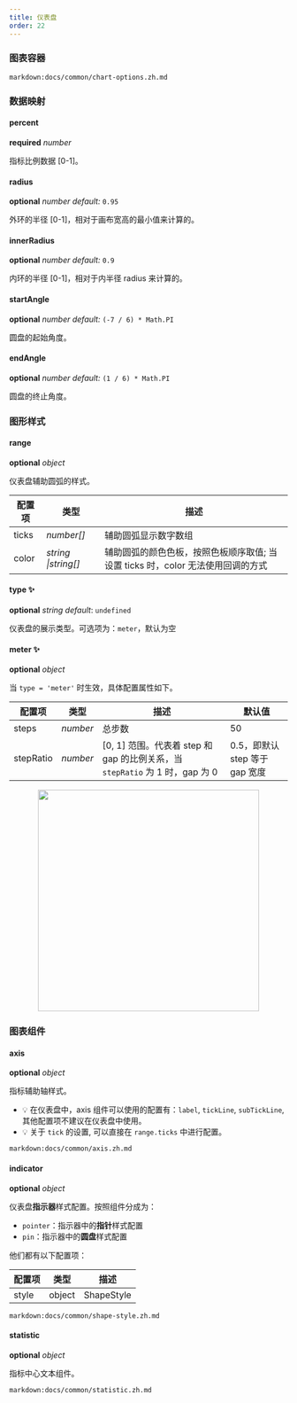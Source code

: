 ```yaml
---
title: 仪表盘
order: 22
---
```


### 图表容器

`markdown:docs/common/chart-options.zh.md`

### 数据映射

#### percent 

<description>**required** _number_</description>

指标比例数据 [0-1]。

#### radius

<description>**optional** _number_ _default:_ `0.95`</description>

外环的半径 [0-1]，相对于画布宽高的最小值来计算的。

#### innerRadius

<description>**optional** _number_ _default:_ `0.9`</description>

内环的半径 [0-1]，相对于内半径 radius 来计算的。

#### startAngle

<description>**optional** _number_ _default:_ `(-7 / 6) * Math.PI`</description>

圆盘的起始角度。

#### endAngle

<description>**optional** _number_ _default:_ `(1 / 6) * Math.PI`</description>

圆盘的终止角度。

### 图形样式

#### range

<description>**optional** _object_</description>

仪表盘辅助圆弧的样式。

| 配置项 | 类型     | 描述                                 |
| ------ | -------- | ------------------------------------ |
| ticks  | _number[]_ | 辅助圆弧显示数字数组                 |
| color  | _string \|string[]_ | 辅助圆弧的颜色色板，按照色板顺序取值; 当设置 ticks 时，color 无法使用回调的方式 |

<playground rid="gauge" path="progress-plots/gauge/demo/custom-color.ts"></playground>

#### type ✨

<description>**optional** _string_ _default_: `undefined`</description>

仪表盘的展示类型。可选项为：`meter`，默认为空
#### meter ✨

<description>**optional** _object_</description>

当 `type = 'meter'` 时生效，具体配置属性如下。

| 配置项 | 类型     | 描述          | 默认值 |
| ------ | -------- | ----------------- | ---------|
| steps  | _number_ | 总步数        |  50 |
| stepRatio  | _number_ | [0, 1] 范围。代表着 step 和 gap 的比例关系，当 `stepRatio` 为 1 时，gap 为 0 | 0.5，即默认 step 等于 gap 宽度 |

<img src="https://gw.alipayobjects.com/zos/antfincdn/WBhwhNUzkg/image.png" width="400" align="center" style="display:flex;margin:0 auto;">

### 图表组件

#### axis

<description>**optional** _object_</description>

指标辅助轴样式。
- 💡 在仪表盘中，axis 组件可以使用的配置有：`label`, `tickLine`, `subTickLine`, 其他配置项不建议在仪表盘中使用。
- 💡 关于 `tick` 的设置, 可以直接在 `range.ticks` 中进行配置。

`markdown:docs/common/axis.zh.md`

#### indicator

<description>**optional** _object_</description>

仪表盘**指示器**样式配置。按照组件分成为：

- `pointer`：指示器中的**指针**样式配置
- `pin`：指示器中的**圆盘**样式配置

他们都有以下配置项：

| 配置项 | 类型   | 描述         |
| ------ | ------ | ------------ |
| style  | object | ShapeStyle |

`markdown:docs/common/shape-style.zh.md`

#### statistic

<description>**optional** _object_</description>

指标中心文本组件。

`markdown:docs/common/statistic.zh.md`

